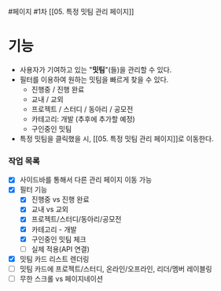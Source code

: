 #페이지 #1차 
[[05. 특정 밋팀 관리 페이지]]
# 기능
* 사용자가 기여하고 있는 "**밋팀**"(들)을 관리할 수 있다.
* 필터를 이용하여 원하는 밋팀을 빠르게 찾을 수 있다.
	* 진행중 / 진행 완료
	* 교내 / 교외
	* 프로젝트 / 스터디 / 동아리 / 공모전
	* 카테고리: 개발 (추후에 추가할 예정)
	* 구인중인 밋팀
* 특정 밋팀을 클릭했을 시, [[05. 특정 밋팀 관리 페이지]]로 이동한다.


### 작업 목록
* [x] 사이드바를 통해서 다른 관리 페이지 이동 가능
* [x] 필터 기능
	* [x] 진행중 vs 진행 완료
	* [x] 교내 vs 교외
	* [x] 프로젝트/스터디/동아리/공모전
	* [x] 카테고리 - 개발
	* [x] 구인중인 밋팀 체크
	* [ ] 실제 적용(API 연결)
* [x] 밋팀 카드 리스트 렌더링
* [ ] 밋팀 카드에 프로젝트/스터디, 온라인/오프라인, 리더/멤버 레이블링
* [ ] 무한 스크롤 vs 페이지네이션